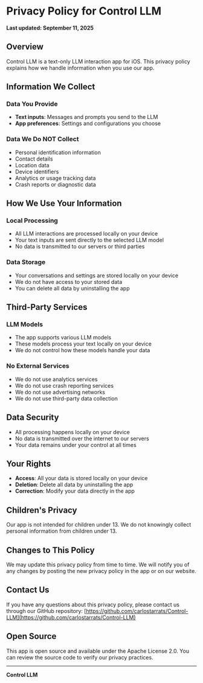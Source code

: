 # Privacy Policy for Control LLM

**Last updated: September 11, 2025**

## Overview

Control LLM is a text-only LLM interaction app for iOS. This privacy policy explains how we handle information when you use our app.

## Information We Collect

### Data You Provide
- **Text inputs**: Messages and prompts you send to the LLM
- **App preferences**: Settings and configurations you choose

### Data We Do NOT Collect
- Personal identification information
- Contact details
- Location data
- Device identifiers
- Analytics or usage tracking data
- Crash reports or diagnostic data

## How We Use Your Information

### Local Processing
- All LLM interactions are processed locally on your device
- Your text inputs are sent directly to the selected LLM model
- No data is transmitted to our servers or third parties

### Data Storage
- Your conversations and settings are stored locally on your device
- We do not have access to your stored data
- You can delete all data by uninstalling the app

## Third-Party Services

### LLM Models
- The app supports various LLM models
- These models process your text locally on your device
- We do not control how these models handle your data

### No External Services
- We do not use analytics services
- We do not use crash reporting services
- We do not use advertising networks
- We do not use third-party data collection

## Data Security

- All processing happens locally on your device
- No data is transmitted over the internet to our servers
- Your data remains under your control at all times

## Your Rights

- **Access**: All your data is stored locally on your device
- **Deletion**: Delete all data by uninstalling the app
- **Correction**: Modify your data directly in the app

## Children's Privacy

Our app is not intended for children under 13. We do not knowingly collect personal information from children under 13.

## Changes to This Policy

We may update this privacy policy from time to time. We will notify you of any changes by posting the new privacy policy in the app or on our website.

## Contact Us

If you have any questions about this privacy policy, please contact us through our GitHub repository: [https://github.com/carlostarrats/Control-LLM](https://github.com/carlostarrats/Control-LLM)

## Open Source

This app is open source and available under the Apache License 2.0. You can review the source code to verify our privacy practices.

---

**Control LLM**
